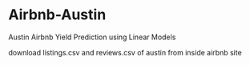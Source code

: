 # Airbnb-Austin
Austin Airbnb Yield Prediction using Linear Models

download listings.csv and reviews.csv of austin from inside airbnb site
